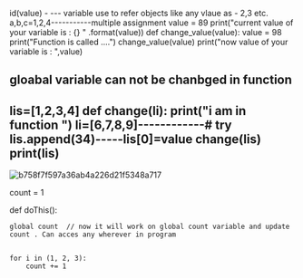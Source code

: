   id(value) - --- variable use to refer objects like any vlaue as -  2,3 etc.
  a,b,c=1,2,4-----------multiple assignment
value = 89
print("current value of your variable is : {} " .format(value))
def change_value(value):
    value = 98
    print("Function is called ....")
change_value(value)
print("now value of your variable is : ",value)
## gloabal variable can not be chanbged in function 
lis=[1,2,3,4]
def change(li):
    print("i am in function ")
    li=[6,7,8,9]------------# try lis.append(34)-----lis[0]=value
change(lis)
print(lis)
--------------------------------------
![b758f7f597a36ab4a226d21f5348a717](https://user-images.githubusercontent.com/101422337/180610718-faaaf12b-ed25-4446-af36-2eff0d7e062d.jpg)

count = 1 
  
def doThis():
  
    global count  // now it will work on global count variable and update count . Can acces any wherever in program

  
    for i in (1, 2, 3): 
        count += 1

